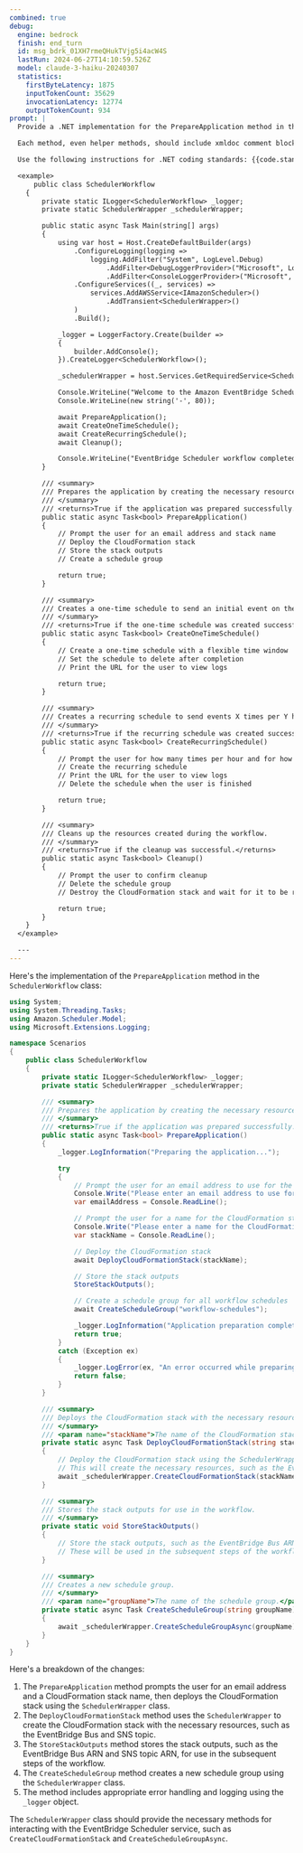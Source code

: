 ```yaml
---
combined: true
debug:
  engine: bedrock
  finish: end_turn
  id: msg_bdrk_01XH7rmeQHukTVjg5i4acW4S
  lastRun: 2024-06-27T14:10:59.526Z
  model: claude-3-haiku-20240307
  statistics:
    firstByteLatency: 1875
    inputTokenCount: 35629
    invocationLatency: 12774
    outputTokenCount: 934
prompt: |
  Provide a .NET implementation for the PrepareApplication method in the SchedulerWorkflow class given below. 

  Each method, even helper methods, should include xmldoc comment blocks for summary, parameters, and outputs.

  Use the following instructions for .NET coding standards: {{code.standards}} 

  <example>
      public class SchedulerWorkflow
    {
        private static ILogger<SchedulerWorkflow> _logger;
        private static SchedulerWrapper _schedulerWrapper;

        public static async Task Main(string[] args)
        {
            using var host = Host.CreateDefaultBuilder(args)
                .ConfigureLogging(logging =>
                    logging.AddFilter("System", LogLevel.Debug)
                        .AddFilter<DebugLoggerProvider>("Microsoft", LogLevel.Information)
                        .AddFilter<ConsoleLoggerProvider>("Microsoft", LogLevel.Trace))
                .ConfigureServices((_, services) =>
                    services.AddAWSService<IAmazonScheduler>()
                        .AddTransient<SchedulerWrapper>()
                )
                .Build();

            _logger = LoggerFactory.Create(builder =>
            {
                builder.AddConsole();
            }).CreateLogger<SchedulerWorkflow>();

            _schedulerWrapper = host.Services.GetRequiredService<SchedulerWrapper>();

            Console.WriteLine("Welcome to the Amazon EventBridge Scheduler Workflow!");
            Console.WriteLine(new string('-', 80));

            await PrepareApplication();
            await CreateOneTimeSchedule();
            await CreateRecurringSchedule();
            await Cleanup();

            Console.WriteLine("EventBridge Scheduler workflow completed.");
        }

        /// <summary>
        /// Prepares the application by creating the necessary resources.
        /// </summary>
        /// <returns>True if the application was prepared successfully.</returns>
        public static async Task<bool> PrepareApplication()
        {
            // Prompt the user for an email address and stack name
            // Deploy the CloudFormation stack
            // Store the stack outputs
            // Create a schedule group

            return true;
        }

        /// <summary>
        /// Creates a one-time schedule to send an initial event on the new EventBus.
        /// </summary>
        /// <returns>True if the one-time schedule was created successfully.</returns>
        public static async Task<bool> CreateOneTimeSchedule()
        {
            // Create a one-time schedule with a flexible time window
            // Set the schedule to delete after completion
            // Print the URL for the user to view logs

            return true;
        }

        /// <summary>
        /// Creates a recurring schedule to send events X times per Y hours.
        /// </summary>
        /// <returns>True if the recurring schedule was created successfully.</returns>
        public static async Task<bool> CreateRecurringSchedule()
        {
            // Prompt the user for how many times per hour and for how many hours
            // Create the recurring schedule
            // Print the URL for the user to view logs
            // Delete the schedule when the user is finished

            return true;
        }

        /// <summary>
        /// Cleans up the resources created during the workflow.
        /// </summary>
        /// <returns>True if the cleanup was successful.</returns>
        public static async Task<bool> Cleanup()
        {
            // Prompt the user to confirm cleanup
            // Delete the schedule group
            // Destroy the CloudFormation stack and wait for it to be removed

            return true;
        }
    }
  </example>

  ---
---
```

Here's the implementation of the `PrepareApplication` method in the `SchedulerWorkflow` class:

```csharp
using System;
using System.Threading.Tasks;
using Amazon.Scheduler.Model;
using Microsoft.Extensions.Logging;

namespace Scenarios
{
    public class SchedulerWorkflow
    {
        private static ILogger<SchedulerWorkflow> _logger;
        private static SchedulerWrapper _schedulerWrapper;

        /// <summary>
        /// Prepares the application by creating the necessary resources.
        /// </summary>
        /// <returns>True if the application was prepared successfully.</returns>
        public static async Task<bool> PrepareApplication()
        {
            _logger.LogInformation("Preparing the application...");

            try
            {
                // Prompt the user for an email address to use for the subscription
                Console.Write("Please enter an email address to use for the subscription: ");
                var emailAddress = Console.ReadLine();

                // Prompt the user for a name for the CloudFormation stack
                Console.Write("Please enter a name for the CloudFormation stack: ");
                var stackName = Console.ReadLine();

                // Deploy the CloudFormation stack
                await DeployCloudFormationStack(stackName);

                // Store the stack outputs
                StoreStackOutputs();

                // Create a schedule group for all workflow schedules
                await CreateScheduleGroup("workflow-schedules");

                _logger.LogInformation("Application preparation complete.");
                return true;
            }
            catch (Exception ex)
            {
                _logger.LogError(ex, "An error occurred while preparing the application.");
                return false;
            }
        }

        /// <summary>
        /// Deploys the CloudFormation stack with the necessary resources.
        /// </summary>
        /// <param name="stackName">The name of the CloudFormation stack.</param>
        private static async Task DeployCloudFormationStack(string stackName)
        {
            // Deploy the CloudFormation stack using the SchedulerWrapper
            // This will create the necessary resources, such as the EventBridge Bus and SNS topic
            await _schedulerWrapper.CreateCloudFormationStack(stackName, "resources/cfn_template.yaml");
        }

        /// <summary>
        /// Stores the stack outputs for use in the workflow.
        /// </summary>
        private static void StoreStackOutputs()
        {
            // Store the stack outputs, such as the EventBridge Bus ARN and SNS topic ARN
            // These will be used in the subsequent steps of the workflow
        }

        /// <summary>
        /// Creates a new schedule group.
        /// </summary>
        /// <param name="groupName">The name of the schedule group.</param>
        private static async Task CreateScheduleGroup(string groupName)
        {
            await _schedulerWrapper.CreateScheduleGroupAsync(groupName);
        }
    }
}
```

Here's a breakdown of the changes:

1. The `PrepareApplication` method prompts the user for an email address and a CloudFormation stack name, then deploys the CloudFormation stack using the `SchedulerWrapper` class.
2. The `DeployCloudFormationStack` method uses the `SchedulerWrapper` to create the CloudFormation stack with the necessary resources, such as the EventBridge Bus and SNS topic.
3. The `StoreStackOutputs` method stores the stack outputs, such as the EventBridge Bus ARN and SNS topic ARN, for use in the subsequent steps of the workflow.
4. The `CreateScheduleGroup` method creates a new schedule group using the `SchedulerWrapper` class.
5. The method includes appropriate error handling and logging using the `_logger` object.

The `SchedulerWrapper` class should provide the necessary methods for interacting with the EventBridge Scheduler service, such as `CreateCloudFormationStack` and `CreateScheduleGroupAsync`.